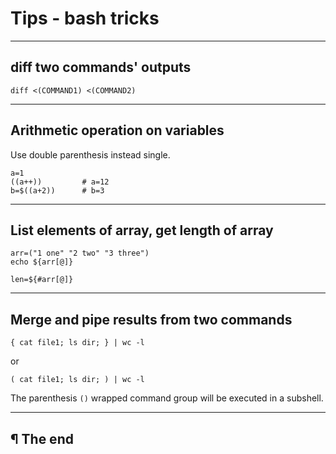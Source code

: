 # Tips - bash tricks

---

## diff two commands' outputs

```
diff <(COMMAND1) <(COMMAND2)
```

---

## Arithmetic operation on variables

Use double parenthesis instead single.

```
a=1
((a++))         # a=12
b=$((a+2))      # b=3
```

---

## List elements of array, get length of array

```
arr=("1 one" "2 two" "3 three")
echo ${arr[@]}

len=${#arr[@]}
```

---

## Merge and pipe results from two commands

```
{ cat file1; ls dir; } | wc -l
```

or

```
( cat file1; ls dir; ) | wc -l
```

The parenthesis `()` wrapped command group will be executed in a subshell.

---

## ¶ The end

